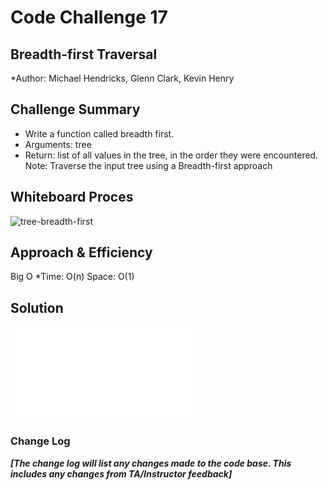 # Code Challenge 17

## Breadth-first Traversal

*Author: Michael Hendricks, Glenn Clark, Kevin Henry

## Challenge Summary

- Write a function called breadth first.
- Arguments: tree
- Return: list of all values in the tree, in the order they were encountered.
Note: Traverse the input tree using a Breadth-first approach

## Whiteboard Proces

![tree-breadth-first](https://github.com/michaelhendricks/data-structures-and-algorithms/blob/main/python/code_challenges/img/tree-breadth-first.jpg)

## Approach & Efficiency

Big O
*Time: O(n) Space: O(1)

## Solution

![link to solution](python/tree_functions/tree_functions.py)

### Change Log

***[The change log will list any changes made to the code base. This includes any changes from TA/Instructor feedback]***
